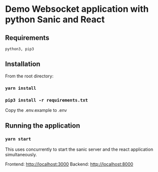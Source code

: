 # Demo Websocket application with python Sanic and React

## Requirements

`python3, pip3`

## Installation

From the root directory:

### `yarn install`

### `pip3 install -r requirements.txt`

Copy the .env.example to .env

## Running the application

### `yarn start`

This uses concurrently to start the sanic server and the react application simultaneously.

Frontend: [http://localhost:3000](http://localhost:3000)
Backend: [http://localhost:8000](http://localhost:8000)
